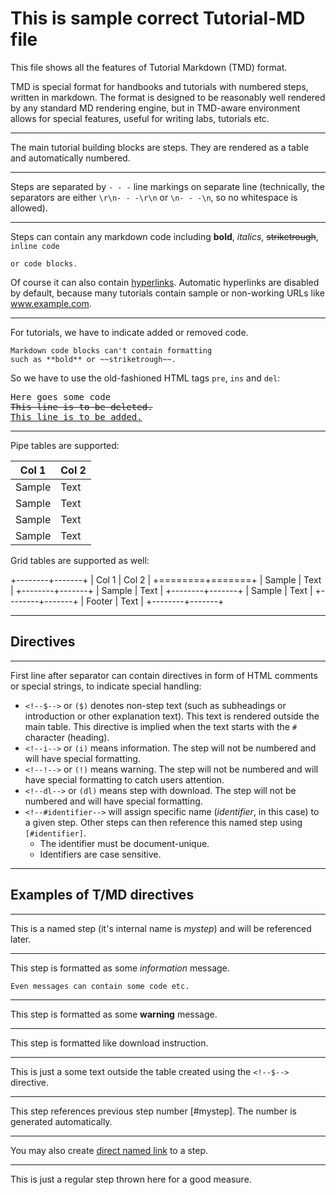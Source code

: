 # This is sample correct Tutorial-MD file

This file shows all the features of Tutorial Markdown (TMD) format.

TMD is special format for handbooks and tutorials with numbered steps, written in markdown. The format is designed to be reasonably well rendered by any standard MD rendering engine, but in TMD-aware environment allows for special features, useful for writing labs, tutorials etc.
- - -
The main tutorial building blocks are steps. They are rendered as a table and automatically numbered.
- - -
Steps are separated by `- - -` line markings on separate line (technically, the separators are either `\r\n- - -\r\n` or `\n- - -\n`, so no whitespace is allowed).
- - -
Steps can contain any markdown code including **bold**, _italics_, ~~striketrough~~, `inline code`

    or code blocks.

Of course it can also contain [hyperlinks](https://www.altairis.cz/). Automatic hyperlinks are disabled by default, because many tutorials contain sample or non-working URLs like www.example.com.
- - -
For tutorials, we have to indicate added or removed code.

    Markdown code blocks can't contain formatting
    such as **bold** or ~~striketrough~~.

So we have to use the old-fashioned HTML tags `pre`, `ins` and `del`:

<pre>
Here goes some code
<del>This line is to be deleted.</del>
<ins>This line is to be added.</ins>
</pre>
- - -
Pipe tables are supported:

|Col 1|Col 2|
|-|-|
|Sample|Text|
|Sample|Text|
|Sample|Text|
|Sample|Text|

Grid tables are supported as well:

+--------+-------+
| Col 1  | Col 2 |
+========+=======+
| Sample | Text  |
+--------+-------+
| Sample | Text  |
+--------+-------+
| Sample | Text  |
+--------+-------+
| Footer | Text  |
+--------+-------+


- - -
## Directives
- - -
First line after separator can contain directives in form of HTML comments or special strings, to indicate special handling:
* `<!--$-->` or `($)` denotes non-step text (such as subheadings or introduction or other explanation text). This text is rendered outside the main table. This directive is implied when the text starts with the `#` character (heading).
* `<!--i-->` or `(i)` means information. The step will not be numbered and will have special formatting.
* `<!--!-->` or `(!)` means warning. The step will not be numbered and will have special formatting to catch users attention.
* `<!--dl-->` or `(dl)` means step with download. The step will not be numbered and will have special formatting.
* `<!--#identifier-->` will assign specific name (_identifier_, in this case) to a given step. Other steps can then reference this named step using `[#identifier]`.
    * The identifier must be document-unique.
    * Identifiers are case sensitive.
- - -
## Examples of T/MD directives
- - -
<!--#mystep-->
This is a named step (it's internal name is _mystep_) and will be referenced later.
- - -
<!--i-->
This step is formatted as some _information_ message.
```
Even messages can contain some code etc.
```
- - -
<!--!-->
This step is formatted as some **warning** message.
- - -
<!--dl-->
This step is formatted like download instruction.
- - -
<!--$-->
This is just a some text outside the table created using the `<!--$-->` directive.
- - -
This step references previous step number [#mystep]. The number is generated automatically.
- - -
You may also create [direct named link](#mystep) to a step.
- - -
This is just a regular step thrown here for a good measure.